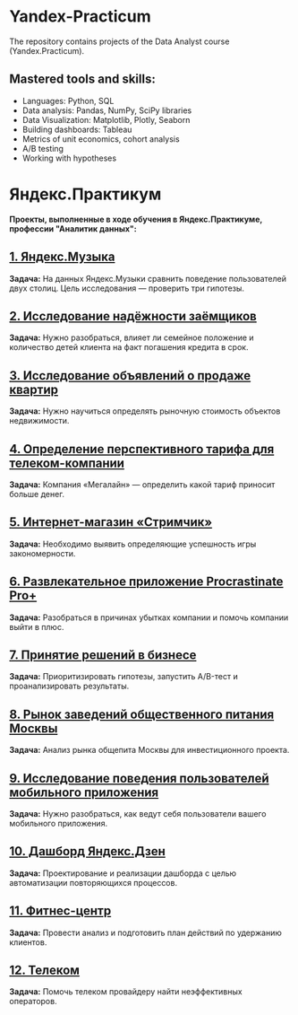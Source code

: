 # Yandex-Practicum
The repository contains projects of the Data Analyst course (Yandex.Practicum).
## Mastered tools and skills:
- Languages: Python, SQL
- Data analysis: Pandas, NumPy, SciPy libraries
- Data Visualization: Matplotlib, Plotly, Seaborn
- Building dashboards: Tableau
- Metrics of unit economics, cohort analysis
- A/B testing
- Working with hypotheses
# Яндекс.Практикум

__Проекты, выполненные в ходе обучения в Яндекс.Практикуме, профессии "Аналитик данных":__

## [1. Яндекс.Музыка](https://github.com/nelli1909/Yandex-Practicum/blob/main/yandex_music.ipynb)
__Задача:__ На данных Яндекс.Музыки сравнить поведение пользователей двух столиц. Цель исследования — проверить три гипотезы.

## [2. Исследование надёжности заёмщиков](https://github.com/nelli1909/Yandex-Practicum/blob/main/banks.ipynb)
__Задача:__ Нужно разобраться, влияет ли семейное положение и количество детей клиента на факт погашения кредита в срок. 

## [3. Исследование объявлений о продаже квартир](https://github.com/nelli1909/Yandex-Practicum/blob/main/real_estate.ipynb)
__Задача:__ Нужно научиться определять рыночную стоимость объектов недвижимости. 

## [4. Определение перспективного тарифа для телеком-компании](https://github.com/nelli1909/Yandex-Practicum/blob/main/mobile_tariff.ipynb)
__Задача:__ Компания «Мегалайн» — определить какой тариф приносит больше денег. 

## [5. Интернет-магазин «Стримчик»]()
__Задача:__ Необходимо выявить определяющие успешность игры закономерности. 

## [6. Развлекательное приложение Procrastinate Pro+](https://github.com/nelli1909/Yandex-Practicum/blob/main/games_platform.ipynb)
__Задача:__ Разобраться в причинах убытках компании и помочь компании выйти в плюс. 

## [7. Принятие решений в бизнесе](https://github.com/nelli1909/Yandex-Practicum/blob/main/A_B%20test.ipynb)
__Задача:__ Приоритизировать гипотезы, запустить A/B-тест и проанализировать результаты.


## [8. Рынок заведений общественного питания Москвы](https://github.com/nelli1909/Yandex-Practicum/blob/main/Moscow_cafe.ipynb)
__Задача:__ Анализ рынка общепита Москвы для инвестиционного проекта. 

## [9. Исследование поведения пользователей мобильного приложения](https://github.com/k-humer/Yandex-practicum/tree/master/09%20-%20%D0%90%D0%90%D0%92-%D1%82%D0%B5%D1%81%D1%82.%20%D0%A1%D0%B1%D0%BE%D1%80%D0%BD%D1%8B%D0%B9%20%D0%BF%D1%80%D0%BE%D0%B5%D0%BA%D1%82%20-%202)
__Задача:__ Нужно разобраться, как ведут себя пользователи вашего мобильного приложения. 

## [10. Дашборд Яндекс.Дзен](https://github.com/k-humer/Yandex-practicum/tree/master/10%20-%20%D0%90%D0%B2%D1%82%D0%BE%D0%BC%D0%B0%D1%82%D0%B8%D0%B7%D0%B0%D1%86%D0%B8%D1%8F)
__Задача:__ Проектирование и реализации дашборда с целью автоматизации повторяющихся процессов.

## [11. Фитнес-центр](https://github.com/k-humer/Yandex-practicum/tree/master/11%20-%20%D0%9E%D1%81%D0%BD%D0%BE%D0%B2%D1%8B%20%D0%BC%D0%B0%D1%88%D0%B8%D0%BD%D0%BD%D0%BE%D0%B3%D0%BE%20%D0%BE%D0%B1%D1%83%D1%87%D0%B5%D0%BD%D0%B8%D1%8F)
__Задача:__ Провести анализ и подготовить план действий по удержанию клиентов.

## [12. Телеком](https://github.com/k-humer/Yandex-practicum/tree/master/12%20-%20Выпускной%20проект)
__Задача:__ Помочь телеком провайдеру найти неэффективных операторов.

